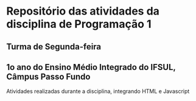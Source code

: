 # Repositório das atividades da disciplina de Programação 1
## Turma de Segunda-feira
## 1o ano do Ensino Médio Integrado do IFSUL, Câmpus Passo Fundo

Atividades realizadas durante a disciplina, integrando HTML e Javascript
